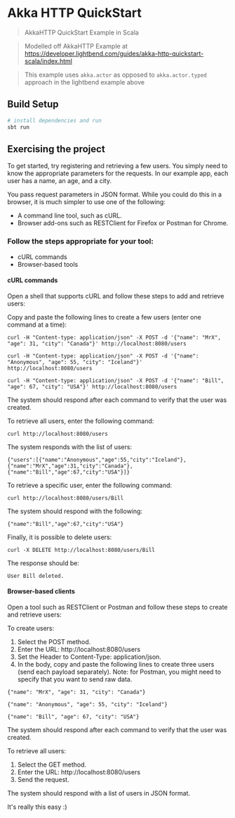 # Akka HTTP QuickStart

> AkkaHTTP QuickStart Example in Scala

> Modelled off AkkaHTTP Example at https://developer.lightbend.com/guides/akka-http-quickstart-scala/index.html

> This example uses ```akka.actor``` as opposed to ```akka.actor.typed``` approach in the lightbend example above

## Build Setup

``` bash
# install dependencies and run
sbt run
```

## Exercising the project

To get started, try registering and retrieving a few users. You simply need to know the appropriate parameters for the requests. In our example app, each user has a name, an age, and a city.

You pass request parameters in JSON format. While you could do this in a browser, it is much simpler to use one of the following:

- A command line tool, such as cURL.
- Browser add-ons such as RESTClient for Firefox or Postman for Chrome.

### Follow the steps appropriate for your tool:

- cURL commands
- Browser-based tools

#### cURL commands
Open a shell that supports cURL and follow these steps to add and retrieve users:

Copy and paste the following lines to create a few users (enter one command at a time):

```
curl -H "Content-type: application/json" -X POST -d '{"name": "MrX", "age": 31, "city": "Canada"}' http://localhost:8080/users

curl -H "Content-type: application/json" -X POST -d '{"name": "Anonymous", "age": 55, "city": "Iceland"}' http://localhost:8080/users

curl -H "Content-type: application/json" -X POST -d '{"name": "Bill", "age": 67, "city": "USA"}' http://localhost:8080/users
```

The system should respond after each command to verify that the user was created.

To retrieve all users, enter the following command:

```
curl http://localhost:8080/users
```

The system responds with the list of users:

```
{"users":[{"name":"Anonymous","age":55,"city":"Iceland"},{"name":"MrX","age":31,"city":"Canada"},{"name":"Bill","age":67,"city":"USA"}]}
```

To retrieve a specific user, enter the following command:

```
curl http://localhost:8080/users/Bill
```

The system should respond with the following:

```
{"name":"Bill","age":67,"city":"USA"}
```

Finally, it is possible to delete users:

```
curl -X DELETE http://localhost:8080/users/Bill
```

The response should be:

```
User Bill deleted.
```

#### Browser-based clients
Open a tool such as RESTClient or Postman and follow these steps to create and retrieve users:

To create users:

1. Select the POST method.
2. Enter the URL: http://localhost:8080/users
3. Set the Header to Content-Type: application/json.
4. In the body, copy and paste the following lines to create three users (send each payload separately). Note: for Postman, you might need to specify that you want to send raw data.

```
{"name": "MrX", "age": 31, "city": "Canada"}

{"name": "Anonymous", "age": 55, "city": "Iceland"}

{"name": "Bill", "age": 67, "city": "USA"}
```

The system should respond after each command to verify that the user was created.

To retrieve all users:

1. Select the GET method.
2. Enter the URL: http://localhost:8080/users
3. Send the request.

The system should respond with a list of users in JSON format.

It's really this easy :)
